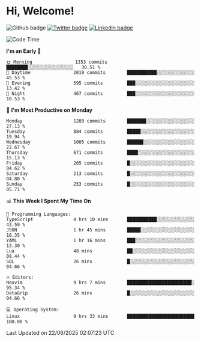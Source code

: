   # Hi, Welcome!
  ![Github badge](https://img.shields.io/github/followers/kraken-afk.svg?style=social&label=Follow&maxAge=2592000)
  [![Twitter badge](https://img.shields.io/badge/-Twitter-00acee?style=flat-square&logo=Twitter&logoColor=white)](https://twitter.com/trshppl)
  [![Linkedin badge](https://img.shields.io/badge/LinkedIn-0077B5?style=flat-square&logo=linkedin&logoColor=white)](https://www.linkedin.com/in/noveanrer)
<!--START_SECTION:waka-->
![Code Time](http://img.shields.io/badge/Code%20Time-1%2C023%20hrs%206%20mins-blue)

**I'm an Early 🐤** 

```text
🌞 Morning                1353 commits        ████████░░░░░░░░░░░░░░░░░   30.51 % 
🌆 Daytime                2019 commits        ███████████░░░░░░░░░░░░░░   45.53 % 
🌃 Evening                595 commits         ███░░░░░░░░░░░░░░░░░░░░░░   13.42 % 
🌙 Night                  467 commits         ███░░░░░░░░░░░░░░░░░░░░░░   10.53 % 
```
📅 **I'm Most Productive on Monday** 

```text
Monday                   1203 commits        ███████░░░░░░░░░░░░░░░░░░   27.13 % 
Tuesday                  884 commits         █████░░░░░░░░░░░░░░░░░░░░   19.94 % 
Wednesday                1005 commits        ██████░░░░░░░░░░░░░░░░░░░   22.67 % 
Thursday                 671 commits         ████░░░░░░░░░░░░░░░░░░░░░   15.13 % 
Friday                   205 commits         █░░░░░░░░░░░░░░░░░░░░░░░░   04.62 % 
Saturday                 213 commits         █░░░░░░░░░░░░░░░░░░░░░░░░   04.80 % 
Sunday                   253 commits         █░░░░░░░░░░░░░░░░░░░░░░░░   05.71 % 
```


📊 **This Week I Spent My Time On** 

```text
💬 Programming Languages: 
TypeScript               4 hrs 10 mins       ███████████░░░░░░░░░░░░░░   43.59 % 
JSON                     1 hr 45 mins        █████░░░░░░░░░░░░░░░░░░░░   18.35 % 
YAML                     1 hr 16 mins        ███░░░░░░░░░░░░░░░░░░░░░░   13.30 % 
Lua                      48 mins             ██░░░░░░░░░░░░░░░░░░░░░░░   08.44 % 
SQL                      26 mins             █░░░░░░░░░░░░░░░░░░░░░░░░   04.66 % 

🔥 Editors: 
Neovim                   9 hrs 7 mins        ████████████████████████░   95.34 % 
DataGrip                 26 mins             █░░░░░░░░░░░░░░░░░░░░░░░░   04.66 % 

💻 Operating System: 
Linux                    9 hrs 33 mins       █████████████████████████   100.00 % 
```


 Last Updated on 22/06/2025 02:07:23 UTC
<!--END_SECTION:waka-->